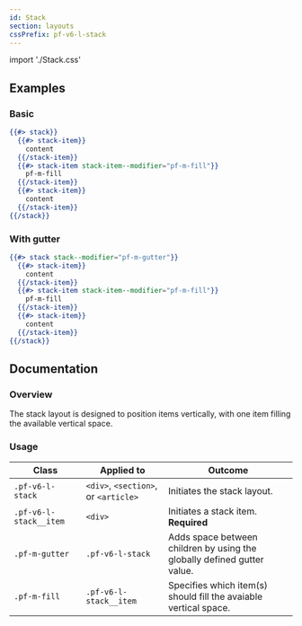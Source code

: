 ```yaml
---
id: Stack
section: layouts
cssPrefix: pf-v6-l-stack
---
```


import './Stack.css'

## Examples

### Basic

```hbs
{{#> stack}}
  {{#> stack-item}}
    content
  {{/stack-item}}
  {{#> stack-item stack-item--modifier="pf-m-fill"}}
    pf-m-fill
  {{/stack-item}}
  {{#> stack-item}}
    content
  {{/stack-item}}
{{/stack}}
```

### With gutter

```hbs
{{#> stack stack--modifier="pf-m-gutter"}}
  {{#> stack-item}}
    content
  {{/stack-item}}
  {{#> stack-item stack-item--modifier="pf-m-fill"}}
    pf-m-fill
  {{/stack-item}}
  {{#> stack-item}}
    content
  {{/stack-item}}
{{/stack}}
```

## Documentation

### Overview

The stack layout is designed to position items vertically, with one item filling the available vertical space.

### Usage

| Class                  | Applied to                           | Outcome                                                                 |
| ---------------------- | ------------------------------------ | ----------------------------------------------------------------------- |
| `.pf-v6-l-stack`       | `<div>`, `<section>`, or `<article>` | Initiates the stack layout.                                             |
| `.pf-v6-l-stack__item` | `<div>`                              | Initiates a stack item. **Required**                                    |
| `.pf-m-gutter`         | `.pf-v6-l-stack`                     | Adds space between children by using the globally defined gutter value. |
| `.pf-m-fill`           | `.pf-v6-l-stack__item`               | Specifies which item(s) should fill the avaiable vertical space.        |
